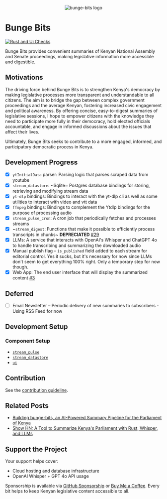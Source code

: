 <p align="center">
  <img src="./logo.png" alt="bunge-bits logo" />
</p>

# Bunge Bits

[![Rust and Ui Checks](https://github.com/c12i/bunge-bits/actions/workflows/rust-and-ui-checks.yml/badge.svg)](https://github.com/c12i/bunge-bits/actions/workflows/rust-and-ui-checks.yml)

Bunge Bits provides convenient summaries of Kenyan National Assembly and Senate proceedings, making legislative information more accessible and digestible.

## Motivations

The driving force behind Bunge Bits is to strengthen Kenya's democracy by making legislative processes more transparent and understandable to all citizens. The aim is to bridge the gap between complex government proceedings and the average Kenyan, fostering increased civic engagement and political awareness. By offering concise, easy-to-digest summaries of legislative sessions, I hope to empower citizens with the knowledge they need to participate more fully in their democracy, hold elected officials accountable, and engage in informed discussions about the issues that affect their lives.

Ultimately, Bunge Bits seeks to contribute to a more engaged, informed, and participatory democratic process in Kenya.

## Development Progress

- [x] `ytInitialData` parser: Parsing logic that parses scraped data from youtube
- [x] `stream_datastore`: ~Sqlite~ Postgres database bindings for storing, retrieving and modifying stream data
- [x] `yt-dlp` bindings: Bindings to interact with the yt-dlp cli as well as some utilities to interact with video and vtt data
- [x] `ffmpeg` bindings: Bindings to complement the Ytdlp bindings for the purpose of processing audio
- [x] `stream_pulse_cron`: A cron job that periodically fetches and processes streams
- [x] ~`stream_digest`: Functions that make it possible to efficiently process transcripts in chunks~ **DEPRECIATED** [#29](https://github.com/c12i/bunge-bits/issues29)
- [x] LLMs: A service that interacts with OpenAI's Whisper and ChatGPT 4o to handle transcribing and summarizing the downloaded audio
- [x] Manual publish flag – `is_published` field added to each stream for editorial control. Yes it sucks, but it's necessary for now since LLMs don't seem to get everything 100% right. Only a temporary step for now though.
- [x] Web App: The end user interface that will display the summarized content [#3](https://github.com/c12i/bunge-bits/issues/3)

## Deferred

- [ ] Email Newsletter – Periodic delivery of new summaries to subscribers - Using RSS Feed for now

## Development Setup

### Component Setup

- [`stream_pulse`](./crates/stream_pulse/README.md#development-setup)
- [`stream_datastore`](./crates/stream_datastore/README.md)
- [`ui`](./ui/README.md)

## Contribution

See the [contribution guideline](./CONTRIBUTING.md).

## Related Posts

- [Building bunge-bits, an AI-Powered Summary Pipeline for the Parliament of Kenya](https://collinsmuriuki.xyz/building-bunge-bits/)
- [Show HN: A Tool to Summarize Kenya's Parliament with Rust, Whisper, and LLMs](https://news.ycombinator.com/item?id=44348649)

## Support the Project

Your support helps cover:

- Cloud hosting and database infrastructure
- OpenAI Whisper + GPT 4o API usage

Sponsorship is available via [GitHub Sponsorship](https://github.com/sponsors/c12i) or [Buy Me a Coffee](https://buymeacoffee.com/c12i). Every bit helps to keep Kenyan legislative content accessible to all.
